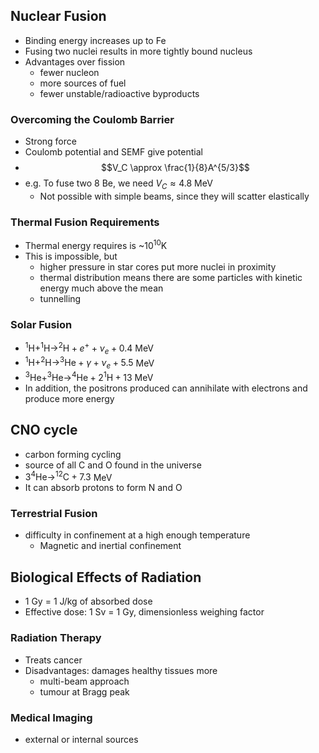 ## Nuclear Fusion
- Binding energy increases up to Fe
- Fusing two nuclei results in more tightly bound nucleus
- Advantages over fission
	- fewer nucleon
	- more sources of fuel
	- fewer unstable/radioactive byproducts

### Overcoming the Coulomb Barrier
- Strong force
- Coulomb potential and SEMF give potential
- $$V_C \approx \frac{1}{8}A^{5/3}$$
- e.g. To fuse two 8 Be, we need $V_C \approx 4.8$ MeV
	- Not possible with simple beams, since they will scatter elastically
### Thermal Fusion Requirements
- Thermal energy requires is ~$10^{10}$K
- This is impossible, but
	- higher pressure in star cores put more nuclei in proximity
	- thermal distribution means there are some particles with kinetic energy much above the mean
	- tunnelling

### Solar Fusion
- $^1\text{H} + ^1\text{H} \rightarrow ^2\text{H} + e^+ + \nu_e + 0.4$ MeV
- $^1\text{H} + ^2\text{H} \rightarrow ^3\text{He} + \gamma + \nu_e + 5.5$ MeV
- $^3\text{He} + ^3\text{He} \rightarrow ^4\text{He} + 2^1\text{H} + 13$ MeV
- In addition, the positrons produced can annihilate with electrons and produce more energy

## CNO cycle
- carbon forming cycling
- source of all C and O found in the universe
- $3^4\text{He} \rightarrow ^{12}\text{C} + 7.3$ MeV
- It can absorb protons to form N and O

### Terrestrial Fusion
- difficulty in confinement at a high enough temperature
	- Magnetic and inertial confinement

## Biological Effects of Radiation
- 1 Gy = 1 J/kg of absorbed dose
- Effective dose: 1 Sv = 1 Gy, dimensionless weighing factor

### Radiation Therapy
- Treats cancer
- Disadvantages: damages healthy tissues more
	- multi-beam approach
	- tumour at Bragg peak

### Medical Imaging
- external or internal sources